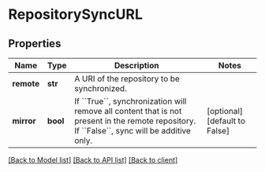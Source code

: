# RepositorySyncURL

## Properties
Name | Type | Description | Notes
------------ | ------------- | ------------- | -------------
**remote** | **str** | A URI of the repository to be synchronized. | 
**mirror** | **bool** | If &#x60;&#x60;True&#x60;&#x60;, synchronization will remove all content that is not present in the remote repository. If &#x60;&#x60;False&#x60;&#x60;, sync will be additive only. | [optional] [default to False]

[[Back to Model list]](../client.md#documentation-for-models) [[Back to API list]](../client.md#documentation-for-api-endpoints) [[Back to client]](../client.md)


